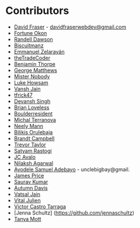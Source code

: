 # Contributors
- [David Fraser](https://github.com/DavidMatthewFraser) - davidfraserwebdev@gmail.com
- [Fortune Okon](https://github.com/fort3)
- [Randell Dawson](https://github.com/RandellDawson)
- [Biscuitmanz](https://github.com/Syntappz)
- [Emmanuel Zelarayán](https://github.com/EmmaVZ89)
- [theTradeCoder](https://github.com/thetradecoder)
- [Benjamin Thorpe](https://github.com/benjithorpe)
- [George Matthews](https://github.com/gwmatthews)
- [Mister Nobody](https://github.com/misterybodon)
- [Luke Howsam](https://github.com/luke-h1)
- [Vansh Jain](https://github.com/VJ1224)
- [tfrick47](https://github.com/tfrick47)
- [Devansh Singh](https://github.com/Devansh3712)
- [Brian Loveless](https://github.com/BrianLoveGa)
- [Boulderresident](https://github.com/boulderresident)
- [Michal Terranova](https://github.com/mrterranova)
- [Neely Mann](https://github.com/NeelyAnne)
- [Bilikis Orulebaja](https://github.com/borulebaja)
- [Brandt Campbell](https://github.com/Reboot82)
- [Trevor Taylor](https://github.com/Trevis42)
- [Satyam Rastogi](https://github.com/satyamrastogi)
- [JC Avalo](https://github.com/avalojc)
- [Nilaksh Agarwal](https://github.com/nilax97)
- [Ayodele Samuel Adebayo](https://github.com/unclebay143) - unclebigbay@gmail.
- [James Price](https://github.com/jamesmp88)
- [Saurav Kumar](https://github.com/sauravk7077)
- [Autumn Davis](https://github.com/AutumnWishes87)
- [Vatsal Jain](https://github.com/vatsalvj)
- [Vital Julien](https://github.com/JulienVital)
- [Victor Castro Tarraga](https://github.com/soyvikman)
- [Jenna Schultz] (https://github.com/jennaschultz)
- [Tanya Mott](https://github.com/tmott13)
